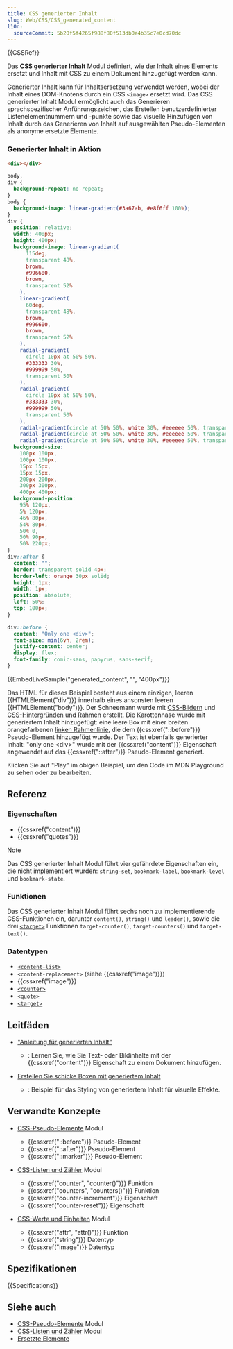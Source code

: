 ```yaml
---
title: CSS generierter Inhalt
slug: Web/CSS/CSS_generated_content
l10n:
  sourceCommit: 5b20f5f4265f988f80f513db0e4b35c7e0cd70dc
---
```


{{CSSRef}}

Das **CSS generierter Inhalt** Modul definiert, wie der Inhalt eines Elements ersetzt und Inhalt mit CSS zu einem Dokument hinzugefügt werden kann.

Generierter Inhalt kann für Inhaltsersetzung verwendet werden, wobei der Inhalt eines DOM-Knotens durch ein CSS `<image>` ersetzt wird. Das CSS generierter Inhalt Modul ermöglicht auch das Generieren sprachspezifischer Anführungszeichen, das Erstellen benutzerdefinierter Listenelementnummern und -punkte sowie das visuelle Hinzufügen von Inhalt durch das Generieren von Inhalt auf ausgewählten Pseudo-Elementen als anonyme ersetzte Elemente.

### Generierter Inhalt in Aktion

```html hidden live-sample___generated_content
<div></div>
```

```css hidden live-sample___generated_content
body,
div {
  background-repeat: no-repeat;
}
body {
  background-image: linear-gradient(#3a67ab, #e8f6ff 100%);
}
div {
  position: relative;
  width: 400px;
  height: 400px;
  background-image: linear-gradient(
      115deg,
      transparent 48%,
      brown,
      #996600,
      brown,
      transparent 52%
    ),
    linear-gradient(
      60deg,
      transparent 48%,
      brown,
      #996600,
      brown,
      transparent 52%
    ),
    radial-gradient(
      circle 10px at 50% 50%,
      #333333 30%,
      #999999 50%,
      transparent 50%
    ),
    radial-gradient(
      circle 10px at 50% 50%,
      #333333 30%,
      #999999 50%,
      transparent 50%
    ),
    radial-gradient(circle at 50% 50%, white 30%, #eeeeee 50%, transparent 50%),
    radial-gradient(circle at 50% 50%, white 30%, #eeeeee 50%, transparent 50%),
    radial-gradient(circle at 50% 50%, white 30%, #eeeeee 50%, transparent 50%);
  background-size:
    100px 100px,
    100px 100px,
    15px 15px,
    15px 15px,
    200px 200px,
    300px 300px,
    400px 400px;
  background-position:
    95% 120px,
    5% 120px,
    46% 80px,
    54% 80px,
    50% 0,
    50% 90px,
    50% 220px;
}
div::after {
  content: "";
  border: transparent solid 4px;
  border-left: orange 30px solid;
  height: 1px;
  width: 1px;
  position: absolute;
  left: 50%;
  top: 100px;
}

div::before {
  content: "Only one <div>";
  font-size: min(6vh, 2rem);
  justify-content: center;
  display: flex;
  font-family: comic-sans, papyrus, sans-serif;
}
```

{{EmbedLiveSample("generated_content", "", "400px")}}

Das HTML für dieses Beispiel besteht aus einem einzigen, leeren {{HTMLElement("div")}} innerhalb eines ansonsten leeren {{HTMLElement("body")}}. Der Schneemann wurde mit [CSS-Bildern](/de/docs/Web/CSS/CSS_images) und [CSS-Hintergründen und Rahmen](/de/docs/Web/CSS/CSS_backgrounds_and_borders) erstellt. Die Karottennase wurde mit generiertem Inhalt hinzugefügt: eine leere Box mit einer breiten orangefarbenen [linken Rahmenlinie](/de/docs/Web/CSS/border-left), die dem {{cssxref("::before")}} Pseudo-Element hinzugefügt wurde. Der Text ist ebenfalls generierter Inhalt: "only one &lt;div>" wurde mit der {{cssxref("content")}} Eigenschaft angewendet auf das {{cssxref("::after")}} Pseudo-Element generiert.

Klicken Sie auf "Play" im obigen Beispiel, um den Code im MDN Playground zu sehen oder zu bearbeiten.

## Referenz

### Eigenschaften

- {{cssxref("content")}}
- {{cssxref("quotes")}}

> [!NOTE]
> Das CSS generierter Inhalt Modul führt vier gefährdete Eigenschaften ein, die nicht implementiert wurden: `string-set`, `bookmark-label`, `bookmark-level` und `bookmark-state`.

### Funktionen

Das CSS generierter Inhalt Modul führt sechs noch zu implementierende CSS-Funktionen ein, darunter `content()`, `string()` und `leader()`, sowie die drei [`<target>`](/de/docs/Web/CSS/content#target) Funktionen `target-counter()`, `target-counters()` und `target-text()`.

### Datentypen

- [`<content-list>`](/de/docs/Web/CSS/content)
- `<content-replacement>` (siehe {{cssxref("image")}})
- {{cssxref("image")}}
- [`<counter>`](/de/docs/Web/CSS/content#counter)
- [`<quote>`](/de/docs/Web/CSS/content#quote)
- [`<target>`](/de/docs/Web/CSS/content#target)

## Leitfäden

- ["Anleitung für generierten Inhalt"](/de/docs/Learn_web_development/Howto/Solve_CSS_problems/Generated_content)

  - : Lernen Sie, wie Sie Text- oder Bildinhalte mit der {{cssxref("content")}} Eigenschaft zu einem Dokument hinzufügen.

- [Erstellen Sie schicke Boxen mit generiertem Inhalt](/de/docs/Learn_web_development/Howto/Solve_CSS_problems/Create_fancy_boxes)

  - : Beispiel für das Styling von generiertem Inhalt für visuelle Effekte.

## Verwandte Konzepte

- [CSS-Pseudo-Elemente](/de/docs/Web/CSS/CSS_pseudo-elements) Modul

  - {{cssxref("::before")}} Pseudo-Element
  - {{cssxref("::after")}} Pseudo-Element
  - {{cssxref("::marker")}} Pseudo-Element

- [CSS-Listen und Zähler](/de/docs/Web/CSS/CSS_lists) Modul

  - {{cssxref("counter", "counter()")}} Funktion
  - {{cssxref("counters", "counters()")}} Funktion
  - {{cssxref("counter-increment")}} Eigenschaft
  - {{cssxref("counter-reset")}} Eigenschaft

- [CSS-Werte und Einheiten](/de/docs/Web/CSS/CSS_Values_and_Units) Modul

  - {{cssxref("attr", "attr()")}} Funktion
  - {{cssxref("string")}} Datentyp
  - {{cssxref("image")}} Datentyp

## Spezifikationen

{{Specifications}}

## Siehe auch

- [CSS-Pseudo-Elemente](/de/docs/Web/CSS/CSS_pseudo-elements) Modul
- [CSS-Listen und Zähler](/de/docs/Web/CSS/CSS_lists) Modul
- [Ersetzte Elemente](/de/docs/Web/CSS/Replaced_element)
